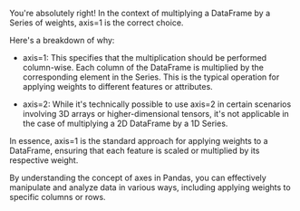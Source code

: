 You're absolutely right! In the context of multiplying a DataFrame by a Series of weights, axis=1 is the correct choice.

Here's a breakdown of why:

- axis=1: This specifies that the multiplication should be performed column-wise. Each column of the DataFrame is multiplied by the corresponding element in the Series. This is the typical operation for applying weights to different features or attributes.

- axis=2: While it's technically possible to use axis=2 in certain scenarios involving 3D arrays or higher-dimensional tensors, it's not applicable in the case of multiplying a 2D DataFrame by a 1D Series.




In essence, axis=1 is the standard approach for applying weights to a DataFrame, ensuring that each feature is scaled or multiplied by its respective weight.

By understanding the concept of axes in Pandas, you can effectively manipulate and analyze data in various ways, including applying weights to specific columns or rows.